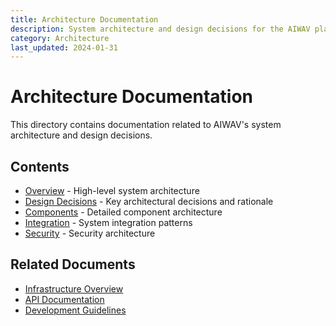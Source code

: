 ```yaml
---
title: Architecture Documentation
description: System architecture and design decisions for the AIWAV platform
category: Architecture
last_updated: 2024-01-31
---
```


# Architecture Documentation

This directory contains documentation related to AIWAV's system architecture and design decisions.

## Contents
- [Overview](./overview.md) - High-level system architecture
- [Design Decisions](./decisions.md) - Key architectural decisions and rationale
- [Components](./components.md) - Detailed component architecture
- [Integration](./integration.md) - System integration patterns
- [Security](./security.md) - Security architecture

## Related Documents
- [Infrastructure Overview](../infrastructure/overview.md)
- [API Documentation](../api/README.md)
- [Development Guidelines](../development/README.md) 